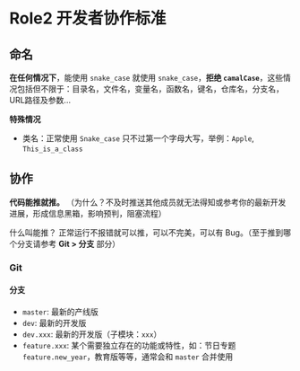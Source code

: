 # Role2 开发者协作标准

## 命名

**在任何情况下**，能使用 `snake_case` 就使用 `snake_case`，**拒绝 `camalCase`**，这些情况包括但不限于：目录名，文件名，变量名，函数名，键名，仓库名，分支名，URL路径及参数...

**特殊情况**

- 类名：正常使用 `Snake_case` 只不过第一个字母大写，举例：`Apple`, `This_is_a_class`

## 协作

**代码能推就推。** （为什么？不及时推送其他成员就无法得知或参考你的最新开发进展，形成信息黑箱，影响预判，阻塞流程）

什么叫能推？ 正常运行不报错就可以推，可以不完美，可以有 Bug。（至于推到哪个分支请参考 **Git > 分支** 部分）

### Git

#### 分支

- `master`: 最新的产线版
- `dev`: 最新的开发版
- `dev.xxx`: 最新的开发版（子模块：`xxx`）
- `feature.xxx`: 某个需要独立存在的功能或特性，如：节日专题 `feature.new_year`，教育版等等，通常会和 `master` 合并使用
